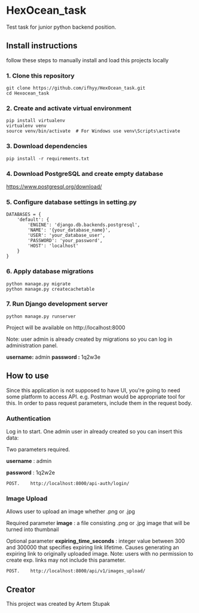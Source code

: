 # HexOcean_task
Test task for junior python backend position.

## Install instructions

follow these steps to manually install and load this projects locally

### 1. Clone this repository

```shell
git clone https://github.com/ifhyy/HexOcean_task.git
cd Hexocean_task
```
### 2. Create and activate virtual environment

```shell
pip install virtualenv
virtualenv venv
source venv/bin/activate  # For Windows use venv\Scripts\activate
```

### 3. Download dependencies

```shell
pip install -r requirements.txt
```

### 4. Download PostgreSQL and create empty database
https://www.postgresql.org/download/

### 5. Configure database settings in setting.py

```shell
DATABASES = {
    'default': {
        'ENGINE': 'django.db.backends.postgresql',
        'NAME': '{your_database_name}',
        'USER': 'your_database_user',
        'PASSWORD': 'your_password',
        'HOST': 'localhost'
    }
}
```

### 6. Apply database migrations

```shell
python manage.py migrate
python manage.py createcachetable
```

### 7. Run Django development server

```shell
python manage.py runserver
```
Project will be available on http://localhost:8000

Note: user admin is already created by migrations so you can log in administration panel.

**username:** admin  **password :** 1q2w3e

## How to use
Since this application is not supposed to have UI, you're going to need some platform to access API.
e.g. Postman would be appropriate tool for this.
In order to pass request parameters, include them in the request body.

### Authentication
Log in to start. One admin user in already created so you can insert this data:

Two parameters required.

**username** : admin

**password** : 1q2w2e

```shell
POST.    http://localhost:8000/api-auth/login/
```

### Image Upload
Allows user to upload an image whether .png or .jpg

Required parameter
**image** : a file consisting .png or .jpg image that will be turned into thumbnail

Optional parameter
**expiring_time_seconds** : integer value between 300 and 300000 that specifies expiring link lifetime.
Causes generating an expiring link to originally uploaded image.
Note: users with no permission to create exp. links may not include this parameter.

```shell
POST.    http://localhost:8000/api/v1/images_upload/
```

## Creator
This project was created by Artem Stupak
